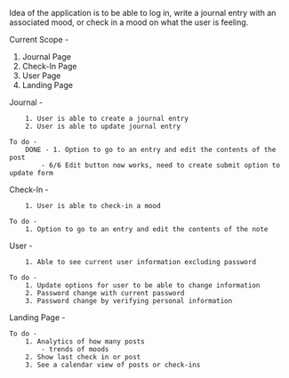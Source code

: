 Idea of the application is to be able to log in, write a journal entry with an associated mood, or check in a mood on what the user is feeling.

Current Scope -

1. Journal Page
2. Check-In Page
3. User Page
4. Landing Page

Journal -

        1. User is able to create a journal entry
        2. User is able to update journal entry

    To do -
        DONE - 1. Option to go to an entry and edit the contents of the post
            - 6/6 Edit button now works, need to create submit option to update form

Check-In - 

        1. User is able to check-in a mood

    To do -
        1. Option to go to an entry and edit the contents of the note

User -

        1. Able to see current user information excluding password

    To do -
        1. Update options for user to be able to change information
        2. Password change with current password
        3. Password change by verifying personal information

Landing Page -

    To do -
        1. Analytics of how many posts
            - trends of moods
        2. Show last check in or post
        3. See a calendar view of posts or check-ins
